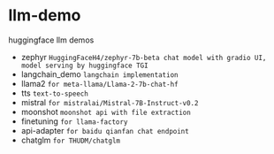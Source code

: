 # llm-demo
huggingface llm demos

- zephyr `HuggingFaceH4/zephyr-7b-beta chat model with gradio UI, model serving by huggingface TGI`
- langchain_demo `langchain implementation`
- llama2 `for meta-llama/Llama-2-7b-chat-hf`
- tts `text-to-speech`
- mistral `for mistralai/Mistral-7B-Instruct-v0.2`
- moonshot `moonshot api with file extraction`
- finetuning `for llama-factory`
- api-adapter `for baidu qianfan chat endpoint`
- chatglm `for THUDM/chatglm`